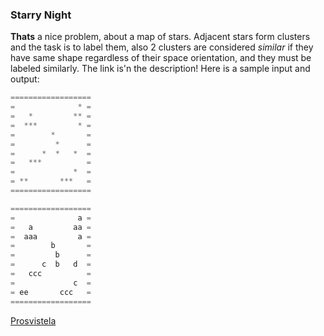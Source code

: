 ### Starry Night

**Thats** a nice problem, about a map of stars. Adjacent stars form
clusters and the task is to label them, also 2 clusters are considered
*similar* if they have same shape regardless of their space orientation,
and they must be labeled similarly. The link is'n the description!
Here is a sample input and output:

```JavaScript
==================
=              * =
=   *         ** =
=  ***         * =
=        *       =
=         *      =
=      *  *   *  =
=   ***          =
=             *  =
= **       ***   =
==================

==================
=              a =
=   a         aa =
=  aaa         a =
=        b       =
=         b      =
=      c  b   d  =
=   ccc          =
=             c  =
= ee       ccc   =
==================
```

[Prosvistela](https://youtu.be/L4_LCUhO7Yw)